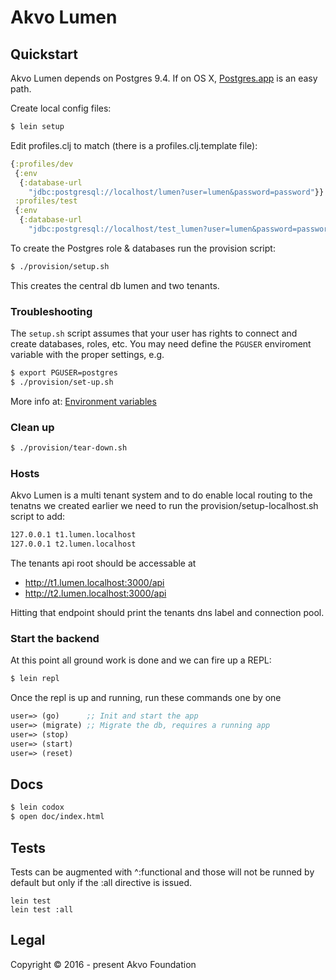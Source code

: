 # Akvo Lumen

## Quickstart
Akvo Lumen depends on Postgres 9.4. If on OS X, [Postgres.app](http://postgresapp.com/)
is an easy path.

Create local config files:
```sh
$ lein setup
```

Edit profiles.clj to match (there is a profiles.clj.template file):
```clojure
{:profiles/dev
 {:env
  {:database-url
    "jdbc:postgresql://localhost/lumen?user=lumen&password=password"}}
 :profiles/test
 {:env
  {:database-url
    "jdbc:postgresql://localhost/test_lumen?user=lumen&password=password"}}}
```

To create the Postgres role & databases run the provision script:
``` sh
$ ./provision/setup.sh
```
This creates the central db lumen and two tenants.

### Troubleshooting

The `setup.sh` script assumes that your user has rights to connect and
create databases, roles, etc. You may need define the `PGUSER`
enviroment variable with the proper settings, e.g.

```sh
$ export PGUSER=postgres
$ ./provision/set-up.sh
```

More info at: [Environment
variables](http://www.postgresql.org/docs/current/static/libpq-envars.html)

### Clean up

``` sh
$ ./provision/tear-down.sh
```

### Hosts
Akvo Lumen is a multi tenant system and to do enable local routing to the tenatns we
created earlier we need to run the provision/setup-localhost.sh script to add:

``` sh
127.0.0.1 t1.lumen.localhost
127.0.0.1 t2.lumen.localhost
```

The tenants api root should be accessable at
 - http://t1.lumen.localhost:3000/api
 - http://t2.lumen.localhost:3000/api

Hitting that endpoint should print the tenants dns label and connection pool.

### Start the backend
At this point all ground work is done and we can fire up a REPL:
```sh
$ lein repl
```

Once the repl is up and running, run these commands one by one
```clojure
user=> (go)      ;; Init and start the app
user=> (migrate) ;; Migrate the db, requires a running app
user=> (stop)
user=> (start)
user=> (reset)
```

## Docs
``` sh
$ lein codox
$ open doc/index.html
```

## Tests

Tests can be augmented with ^:functional and those will not be runned by default but only if the :all directive is issued.

```
lein test
lein test :all
```

## Legal

Copyright © 2016 - present Akvo Foundation
